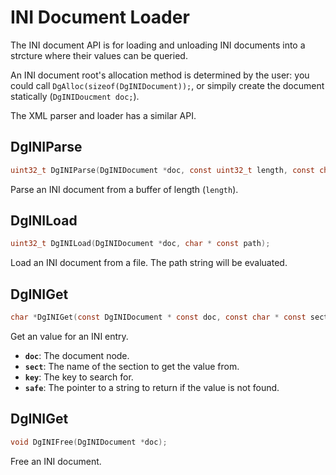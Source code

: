 # INI Document Loader

The INI document API is for loading and unloading INI documents into a strcture where their values can be queried.

An INI document root's allocation method is determined by the user: you could call `DgAlloc(sizeof(DgINIDocument));`, or simpily create the document statically (`DgINIDoucment doc;`).

The XML parser and loader has a similar API.

## DgINIParse

```c
uint32_t DgINIParse(DgINIDocument *doc, const uint32_t length, const char * const content);
```

Parse an INI document from a buffer of length (`length`).

## DgINILoad

```c
uint32_t DgINILoad(DgINIDocument *doc, char * const path);
```

Load an INI document from a file. The path string will be evaluated.

## DgINIGet

```c
char *DgINIGet(const DgINIDocument * const doc, const char * const sect, const char * const key, char *safe);
```

Get an value for an INI entry.

 * **`doc`**: The document node.
 * **`sect`**: The name of the section to get the value from.
 * **`key`**: The key to search for.
 * **`safe`**: The pointer to a string to return if the value is not found.

## DgINIGet

```c
void DgINIFree(DgINIDocument *doc);
```

Free an INI document.
